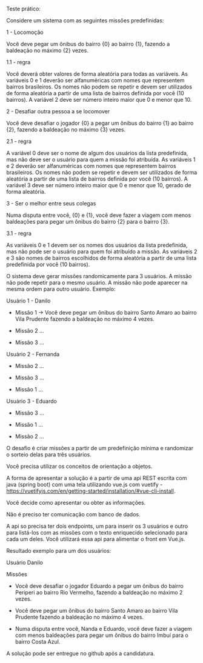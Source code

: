 Teste prático:

Considere um sistema com as seguintes missões predefinidas:

1 - Locomoção

Você deve pegar um ônibus do bairro {0} ao bairro {1}, fazendo a baldeação no máximo {2} vezes.

1.1 - regra

Você deverá obter valores de forma aleatória para todas as variáveis. As variáveis 0 e 1 deverão ser alfanuméricas com nomes que representem bairros brasileiros. Os nomes não podem se repetir e devem ser utilizados de forma aleatória a partir de uma lista de bairros definida por você (10 bairros). A variável 2 deve ser número inteiro maior que 0 e menor que 10.

2 - Desafiar outra pessoa a se locomover

Você deve desafiar o jogador {0} a pegar um ônibus do bairro {1} ao bairro {2}, fazendo a baldeação no máximo {3} vezes.

2.1 - regra

A variável 0 deve ser o nome de algum dos usuários da lista predefinida, mas não deve ser o usuário para quem a missão foi atribuída. As variáveis 1 e 2 deverão ser alfanuméricas com nomes que representem bairros brasileiros. Os nomes não podem se repetir e devem ser utilizados de forma aleatória a partir de uma lista de bairros definida por você (10 bairros). A variável 3 deve ser número inteiro maior que 0 e menor que 10, gerado de forma aleatória.

3 - Ser o melhor entre seus colegas

Numa disputa entre você, {0} e {1}, você deve fazer a viagem com menos baldeações para pegar um ônibus do bairro {2} para o bairro {3}.

3.1 - regra

As variáveis 0 e 1 devem ser os nomes dos usuários da lista predefinida, mas não pode ser o usuário para quem foi atribuído a missão. As variáveis 2 e 3 são nomes de bairros escolhidos de forma aleatória a partir de uma lista predefinida por você (10 bairros).

O sistema deve gerar missões randomicamente para 3 usuários. A missão não pode repetir para o mesmo usuário. A missão não pode aparecer na mesma ordem para outro usuário. Exemplo:

Usuário 1 - Danilo

- Missão 1 -> Você deve pegar um ônibus do bairro Santo Amaro ao bairro Vila Prudente fazendo a baldeação no máximo 4 vezes.

- Missão 2 …

- Missão 3 …

Usuário 2 - Fernanda

- Missão 2 …

- Missão 3 …

- Missão 1 …

Usuário 3 - Eduardo

- Missão 3 …

- Missão 1 …

- Missão 2 …

O desafio é criar missões a partir de um predefinição mínima e randomizar o sorteio delas para três usuários.

Você precisa utilizar os conceitos de orientação a objetos.

A forma de apresentar a solução é a partir de uma api REST escrita com java (spring boot) com uma tela utilizando vue.js com vuetify - https://vuetifyjs.com/en/getting-started/installation/#vue-cli-install.

Você decide como apresentar ou obter as informações.

Não é preciso ter comunicação com banco de dados.

A api so precisa ter dois endpoints, um para inserir os 3 usuários e outro para listá-los com as missões com o texto enriquecido selecionado para cada um deles. Você utilizará essa api para alimentar o front em Vue.js.

Resultado exemplo para um dos usuários:

Usuário Danilo

Missões

- Você deve desafiar o jogador Eduardo a pegar um ônibus do bairro Periperi ao bairro Rio Vermelho, fazendo a baldeação no máximo 2 vezes.

- Você deve pegar um ônibus do bairro Santo Amaro ao bairro Vila Prudente fazendo a baldeação no máximo 4 vezes.

- Numa disputa entre você, Nanda e Eduardo, você deve fazer a viagem com menos baldeações para pegar um ônibus do bairro Imbuí para o bairro Costa Azul.

A solução pode ser entregue no github após a candidatura.
